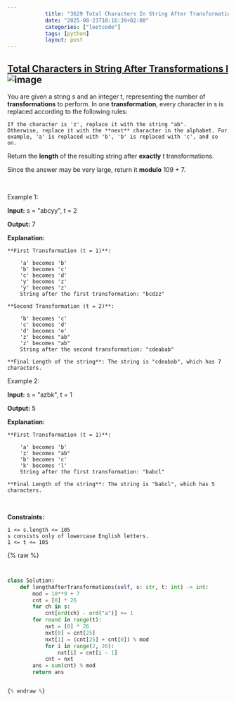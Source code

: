 ```yaml
---
            title: "3629 Total Characters In String After Transformations I"
            date: "2025-08-23T10:16:39+02:00"
            categories: ["leetcode"]
            tags: [python]
            layout: post
---
```

            
## [Total Characters in String After Transformations I](https://leetcode.com/problems/total-characters-in-string-after-transformations-i) ![image](https://img.shields.io/badge/Difficulty-Medium-orange)

You are given a string s and an integer t, representing the number of **transformations** to perform. In one **transformation**, every character in s is replaced according to the following rules:

	If the character is 'z', replace it with the string "ab".
	Otherwise, replace it with the **next** character in the alphabet. For example, 'a' is replaced with 'b', 'b' is replaced with 'c', and so on.

Return the **length** of the resulting string after **exactly** t transformations.

Since the answer may be very large, return it **modulo** 109 + 7.

 

Example 1:

**Input:** s = "abcyy", t = 2

**Output:** 7

**Explanation:**

	**First Transformation (t = 1)**:

		'a' becomes 'b'
		'b' becomes 'c'
		'c' becomes 'd'
		'y' becomes 'z'
		'y' becomes 'z'
		String after the first transformation: "bcdzz"

	**Second Transformation (t = 2)**:

		'b' becomes 'c'
		'c' becomes 'd'
		'd' becomes 'e'
		'z' becomes "ab"
		'z' becomes "ab"
		String after the second transformation: "cdeabab"

	**Final Length of the string**: The string is "cdeabab", which has 7 characters.

Example 2:

**Input:** s = "azbk", t = 1

**Output:** 5

**Explanation:**

	**First Transformation (t = 1)**:

		'a' becomes 'b'
		'z' becomes "ab"
		'b' becomes 'c'
		'k' becomes 'l'
		String after the first transformation: "babcl"

	**Final Length of the string**: The string is "babcl", which has 5 characters.

 

**Constraints:**

	1 <= s.length <= 105
	s consists only of lowercase English letters.
	1 <= t <= 105

{% raw %}


```python


class Solution:
    def lengthAfterTransformations(self, s: str, t: int) -> int:
        mod = 10**9 + 7
        cnt = [0] * 26
        for ch in s:
            cnt[ord(ch) - ord("a")] += 1
        for round in range(t):
            nxt = [0] * 26
            nxt[0] = cnt[25]
            nxt[1] = (cnt[25] + cnt[0]) % mod
            for i in range(2, 26):
                nxt[i] = cnt[i - 1]
            cnt = nxt
        ans = sum(cnt) % mod
        return ans


{% endraw %}
```
